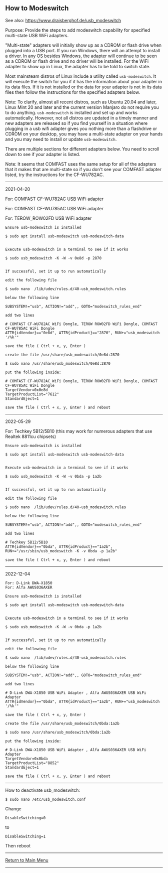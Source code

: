 ## How to Modeswitch

See also: https://www.draisberghof.de/usb_modeswitch

Purpose: Provide the steps to add modeswitch capability for specified multi-state
USB WiFi adapters.

"Multi-state" adapters will initially show up as a CDROM or flash drive when
plugged into a USB port. If you run Windows, there will an attempt to install
a driver. In any OS besides Windows, the adapter will continue to be seen as a
CDROM or flash drive and no driver will be installed. For the WiFi adapter to
show up in Linux, the adapter has to be told to switch state.

Most mainsteam distros of Linux include a utility called `usb-modeswitch`. It
will execute the switch for you if it has the information about your adapter
in its data files. If it is not installed or the data for your adapter is
not in its data files then follow the instructions for the specified adapters
below.

Note: To clarify, almost all recent distros, such as Ubuntu 20.04 and later,
Linux Mint 20 and later and the current version Manjaro do not require you
to do anything. `usb-modeswitch` is installed and set up and works automatically.
However, not all distros are updated in a timely manner and new adapters are
released so if you find yourself in a situation where plugging in a usb wifi
adapter gives you nothing more than a flashdrive or CDROM on your desktop, you may
have a multi-state adapter on your hands and you may need to install or update
`usb-modeswitch`.

There are multiple sections for different adapters below. You need to scroll down
to see if your adapter is listed.

Note: It seems that COMFAST uses the same setup for all of the adapters that it
makes that are multi-state so if you don't see your COMFAST adapter listed, try
the instructions for the CF-WU782AC.

-----

2021-04-20

For: COMFAST CF-WU782AC USB WiFi adapter

For: COMFAST CF-WU785AC USB WiFi adapter

For: TEROW_ROW02FD USB WiFi adapter

```
Ensure usb-modeswitch is installed

$ sudo apt install usb-modeswitch usb-modeswitch-data


Execute usb-modeswitch in a terminal to see if it works

$ sudo usb_modeswitch -K -W -v 0e8d -p 2870


If successful, set it up to run automatically

edit the following file

$ sudo nano  /lib/udev/rules.d/40-usb_modeswitch.rules

below the following line

SUBSYSTEM!="usb", ACTION!="add",, GOTO="modeswitch_rules_end"

add two lines

# COMFAST CF-WU782AC WiFi Dongle, TEROW ROW02FD WiFi Dongle, COMFAST CF-WU785AC WiFi Dongle
ATTR{idVendor}=="0e8d", ATTR{idProduct}=="2870", RUN+="usb_modeswitch '/%k'"

save the file ( Ctrl + x, y, Enter )

create the file /usr/share/usb_modeswitch/0e8d:2870

$ sudo nano /usr/share/usb_modeswitch/0e8d:2870

put the following inside:

# COMFAST CF-WU782AC WiFi Dongle, TEROW ROW02FD WiFi Dongle, COMFAST CF-WU785AC WiFi Dongle
TargetVendor=0x0e8d
TargetProductList="7612"
StandardEject=1

save the file ( Ctrl + x, y, Enter ) and reboot
```

-----

2022-05-29

For: Techkey 5B12/5B10 (this may work for numerous adapters that use Realtek 8811cu chipsets)

```
Ensure usb-modeswitch is installed

$ sudo apt install usb-modeswitch usb-modeswitch-data


Execute usb-modeswitch in a terminal to see if it works

$ sudo usb_modeswitch -K -W -v 0bda -p 1a2b


If successful, set it up to run automatically

edit the following file

$ sudo nano  /lib/udev/rules.d/40-usb_modeswitch.rules

below the following line

SUBSYSTEM!="usb", ACTION!="add",, GOTO="modeswitch_rules_end"

add two lines

# Techkey 5B12/5B10
ATTR{idVendor}=="0bda", ATTR{idProduct}=="1a2b", RUN+="/usr/sbin/usb_modeswitch -K -v 0bda -p 1a2b"

save the file ( Ctrl + x, y, Enter ) and reboot
```

-----

2022-12-04

```
For: D-Link DWA-X1850
For: Alfa AWUS036AXER

Ensure usb-modeswitch is installed

$ sudo apt install usb-modeswitch usb-modeswitch-data


Execute usb-modeswitch in a terminal to see if it works

$ sudo usb_modeswitch -K -W -v 0bda -p 1a2b


If successful, set it up to run automatically

edit the following file

$ sudo nano  /lib/udev/rules.d/40-usb_modeswitch.rules

below the following line

SUBSYSTEM!="usb", ACTION!="add",, GOTO="modeswitch_rules_end"

add two lines

# D-Link DWA-X1850 USB WiFi Adapter , Alfa AWUS036AXER USB WiFi Adapter
ATTR{idVendor}=="0bda", ATTR{idProduct}=="1a2b", RUN+="usb_modeswitch '/%k'"

save the file ( Ctrl + x, y, Enter )

create the file /usr/share/usb_modeswitch/0bda:1a2b

$ sudo nano /usr/share/usb_modeswitch/0bda:1a2b

put the following inside:

# D-Link DWA-X1850 USB WiFi Adapter , Alfa AWUS036AXER USB WiFi Adapter
TargetVendor=0x0bda
TargetProductList="8852"
StandardEject=1

save the file ( Ctrl + x, y, Enter ) and reboot
```

-----

How to deactivate usb_modeswitch:

```
$ sudo nano /etc/usb_modeswitch.conf
```

Change
```
DisableSwitching=0
```

to

```
DisableSwitching=1
```

Then reboot

-----

[Return to Main Menu](https://github.com/morrownr/USB-WiFi)

-----
